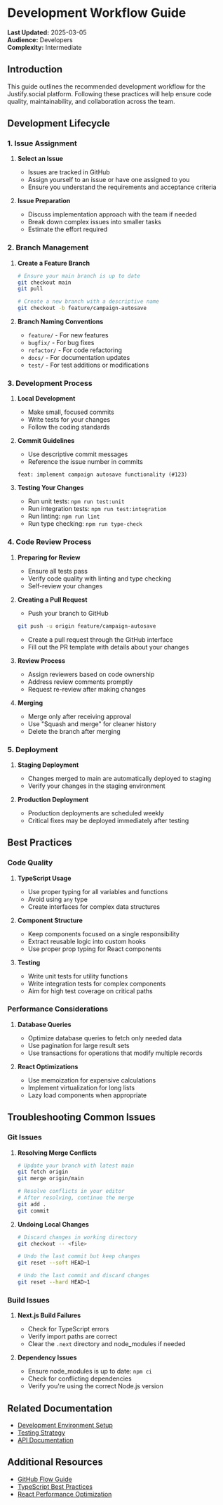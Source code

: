 # Development Workflow Guide

**Last Updated:** 2025-03-05  
**Audience:** Developers  
**Complexity:** Intermediate

## Introduction

This guide outlines the recommended development workflow for the Justify.social platform. Following these practices will help ensure code quality, maintainability, and collaboration across the team.

## Development Lifecycle

### 1. Issue Assignment

1. **Select an Issue**
   - Issues are tracked in GitHub
   - Assign yourself to an issue or have one assigned to you
   - Ensure you understand the requirements and acceptance criteria

2. **Issue Preparation**
   - Discuss implementation approach with the team if needed
   - Break down complex issues into smaller tasks
   - Estimate the effort required

### 2. Branch Management

1. **Create a Feature Branch**
   ```bash
   # Ensure your main branch is up to date
   git checkout main
   git pull
   
   # Create a new branch with a descriptive name
   git checkout -b feature/campaign-autosave
   ```

2. **Branch Naming Conventions**
   - `feature/` - For new features
   - `bugfix/` - For bug fixes
   - `refactor/` - For code refactoring
   - `docs/` - For documentation updates
   - `test/` - For test additions or modifications

### 3. Development Process

1. **Local Development**
   - Make small, focused commits
   - Write tests for your changes
   - Follow the coding standards

2. **Commit Guidelines**
   - Use descriptive commit messages
   - Reference the issue number in commits
   ```
   feat: implement campaign autosave functionality (#123)
   ```

3. **Testing Your Changes**
   - Run unit tests: `npm run test:unit`
   - Run integration tests: `npm run test:integration`
   - Run linting: `npm run lint`
   - Run type checking: `npm run type-check`

### 4. Code Review Process

1. **Preparing for Review**
   - Ensure all tests pass
   - Verify code quality with linting and type checking
   - Self-review your changes

2. **Creating a Pull Request**
   - Push your branch to GitHub
   ```bash
   git push -u origin feature/campaign-autosave
   ```
   - Create a pull request through the GitHub interface
   - Fill out the PR template with details about your changes

3. **Review Process**
   - Assign reviewers based on code ownership
   - Address review comments promptly
   - Request re-review after making changes

4. **Merging**
   - Merge only after receiving approval
   - Use "Squash and merge" for cleaner history
   - Delete the branch after merging

### 5. Deployment

1. **Staging Deployment**
   - Changes merged to main are automatically deployed to staging
   - Verify your changes in the staging environment

2. **Production Deployment**
   - Production deployments are scheduled weekly
   - Critical fixes may be deployed immediately after testing

## Best Practices

### Code Quality

1. **TypeScript Usage**
   - Use proper typing for all variables and functions
   - Avoid using `any` type
   - Create interfaces for complex data structures

2. **Component Structure**
   - Keep components focused on a single responsibility
   - Extract reusable logic into custom hooks
   - Use proper prop typing for React components

3. **Testing**
   - Write unit tests for utility functions
   - Write integration tests for complex components
   - Aim for high test coverage on critical paths

### Performance Considerations

1. **Database Queries**
   - Optimize database queries to fetch only needed data
   - Use pagination for large result sets
   - Use transactions for operations that modify multiple records

2. **React Optimizations**
   - Use memoization for expensive calculations
   - Implement virtualization for long lists
   - Lazy load components when appropriate

## Troubleshooting Common Issues

### Git Issues

1. **Resolving Merge Conflicts**
   ```bash
   # Update your branch with latest main
   git fetch origin
   git merge origin/main
   
   # Resolve conflicts in your editor
   # After resolving, continue the merge
   git add .
   git commit
   ```

2. **Undoing Local Changes**
   ```bash
   # Discard changes in working directory
   git checkout -- <file>
   
   # Undo the last commit but keep changes
   git reset --soft HEAD~1
   
   # Undo the last commit and discard changes
   git reset --hard HEAD~1
   ```

### Build Issues

1. **Next.js Build Failures**
   - Check for TypeScript errors
   - Verify import paths are correct
   - Clear the `.next` directory and node_modules if needed

2. **Dependency Issues**
   - Ensure node_modules is up to date: `npm ci`
   - Check for conflicting dependencies
   - Verify you're using the correct Node.js version

## Related Documentation

- [Development Environment Setup](./setup.md)
- [Testing Strategy](../../features-backend/testing/strategy.md)
- [API Documentation](../../features-backend/apis/endpoints.md)

## Additional Resources

- [GitHub Flow Guide](https://guides.github.com/introduction/flow/)
- [TypeScript Best Practices](https://www.typescriptlang.org/docs/handbook/declaration-files/do-s-and-don-ts.html)
- [React Performance Optimization](https://reactjs.org/docs/optimizing-performance.html) 